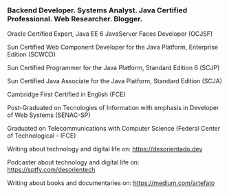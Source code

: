### Backend Developer. Systems Analyst. Java Certified Professional. Web Researcher. Blogger.

Oracle Certified Expert, Java EE 6 JavaServer Faces Developer (OCJSF)

Sun Certified Web Component Developer for the Java Platform, Enterprise Edition (SCWCD)

Sun Certified Programmer for the Java Platform, Standard Edition 6 (SCJP)

Sun Certified Java Associate for the Java Platform, Standard Edition (SCJA)

Cambridge First Certified in English (FCE)

Post-Graduated on Tecnologies of Information with emphasis in Developer of Web Systems (SENAC-SP)

Graduated on Telecommunications with Computer Science (Federal Center of Technological - IFCE)

Writing about technology and digital life on: https://desorientado.dev

Podcaster about technology and digital life on: https://sptfy.com/desorientech

Writing about books and documentaries on: https://medium.com/artefato 

<!--
**brunogarvas/brunogarvas** is a ✨ _special_ ✨ repository because its `README.md` (this file) appears on your GitHub profile.

Here are some ideas to get you started:

- 🔭 I’m currently working on ...
- 🌱 I’m currently learning ...
- 👯 I’m looking to collaborate on ...
- 🤔 I’m looking for help with ...
- 💬 Ask me about ...
- 📫 How to reach me: ...
- 😄 Pronouns: ...
- ⚡ Fun fact: ...
-->
